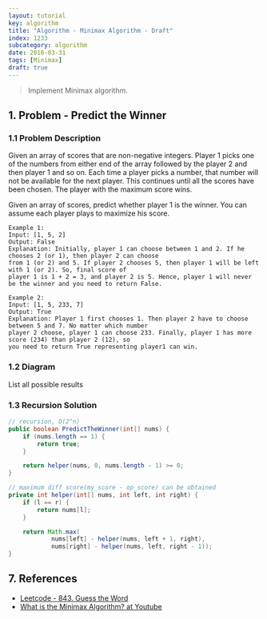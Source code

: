 ```yaml
---
layout: tutorial
key: algorithm
title: "Algorithm - Minimax Algorithm - Draft"
index: 1233
subcategory: algorithm
date: 2016-03-31
tags: [Minimax]
draft: true
---
```


> Implement Minimax algorithm.

## 1. Problem - Predict the Winner
### 1.1 Problem Description
Given an array of scores that are non-negative integers. Player 1 picks one of the numbers from either end of the array followed by the player 2 and then player 1 and so on. Each time a player picks a number, that number will not be available for the next player. This continues until all the scores have been chosen. The player with the maximum score wins.

Given an array of scores, predict whether player 1 is the winner. You can assume each player plays to maximize his score.

```raw
Example 1:
Input: [1, 5, 2]
Output: False
Explanation: Initially, player 1 can choose between 1 and 2. If he chooses 2 (or 1), then player 2 can choose
from 1 (or 2) and 5. If player 2 chooses 5, then player 1 will be left with 1 (or 2). So, final score of
player 1 is 1 + 2 = 3, and player 2 is 5. Hence, player 1 will never be the winner and you need to return False.

Example 2:
Input: [1, 5, 233, 7]
Output: True
Explanation: Player 1 first chooses 1. Then player 2 have to choose between 5 and 7. No matter which number
player 2 choose, player 1 can choose 233. Finally, player 1 has more score (234) than player 2 (12), so
you need to return True representing player1 can win.
```
### 1.2 Diagram
List all possible results
### 1.3 Recursion Solution
```java
// recursion, O(2^n)
public boolean PredictTheWinner(int[] nums) {
    if (nums.length == 1) {
        return true;
    }

    return helper(nums, 0, nums.length - 1) >= 0;
}

// maximum diff score(my_score - op_score) can be obtained
private int helper(int[] nums, int left, int right) {
    if (l == r) {
        return nums[l];
    }

    return Math.max(
            nums[left] - helper(nums, left + 1, right),
            nums[right] - helper(nums, left, right - 1));
}
```

## 7. References
* [Leetcode - 843. Guess the Word](https://leetcode.com/problems/guess-the-word/)
* [What is the Minimax Algorithm? at Youtube](https://www.youtube.com/watch?v=KU9Ch59-4vw)
